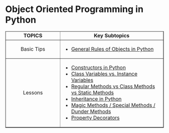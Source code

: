 # Object Oriented Programming in Python

<!DOCTYPE html>
<html>

<body>
    <main>
        <table align="center" cellspacing="0" cellpadding="5" border="1">
            <tbody>
                <thead align="center">
                    <td width="250">
                        <strong>TOPICS</strong>
                    </td>
                    <td width="500"><strong>Key Subtopics<br></strong></td>
                </thead>
                <tr>
                    <td width="250" align="center">
                        <p>
                            Basic Tips<br>
                        </p>
                    </td>
                    <td width="500">
                        <ul>
                            <li><a href="OOP_rules.md">General Rules of Objects in Python</a></li>
                        </ul>
                    </td>
                </tr>
                <tr>
                    <td align="center">Lessons</td>
                    <td>
                        <ul>
                            <li><a href="1.constructor.md">Constructors in Python</a></li>
                            <li><a href="2.class_variable.md">Class Variables vs. Instance Variables</a></li>
                            <li><a href="3.different_methods.md">Regular Methods vs Class Methods vs Static Methods</a>
                            </li>
                            <li><a href="4.inheritance.md">Inheritance in Python</a></li>
                            <li><a href="5.special_methods.md">Magic Methods / Special Methods / Dunder Methods</a></li>
                            <li><a href="6.property_decorators.md">Property Decorators</a></li>
                        </ul>
                    </td>
                </tr>
            </tbody>
        </table>
    </main>
</body>

</html>